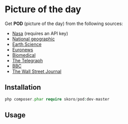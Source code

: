 Picture of the day
==================

Get **POD** (picture of the day) from the following sources:

* [Nasa](https://api.nasa.gov/planetary/apod) (requires an API key)
* [National geographic](http://photography.nationalgeographic.com/photography/photo-of-the-day/)
* [Earth Science](http://epod.usra.edu/)
* [Euronews](http://www.euronews.com/picture-of-the-day/)
* [Biomedical](http://bpod.mrc.ac.uk/)
* [The Telegraph](http://www.telegraph.co.uk/news/picturegalleries/picturesoftheday/)
* [BBC](http://www.bbc.com/news/in_pictures)
* [The Wall Street Journal](http://projects.wsj.com/pod/en)

## Installation

```php
php composer.phar require skoro/pod:dev-master
```

## Usage


